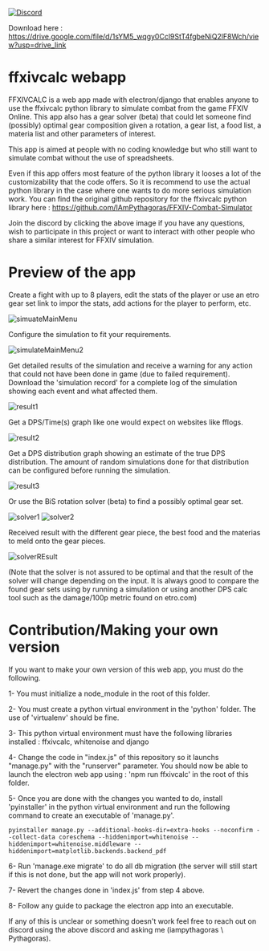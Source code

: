 [![Discord](https://img.shields.io/discord/970724799464738977?color=7289da&label=Discord&logo=discord)](https://discord.gg/mZXKUNy2sw)

Download here : https://drive.google.com/file/d/1sYM5_wqgy0Ccl9StT4fgbeNiQ2lF8Wch/view?usp=drive_link

# ffxivcalc webapp

FFXIVCALC is a web app made with electron/django that enables anyone to use the ffxivcalc python library to simulate combat from the game FFXIV Online. This app also has a gear solver (beta) that could let someone find (possibly) optimal gear composition given a rotation, a gear list, a food list, a materia list and other parameters of interest.

This app is aimed at people with no coding knowledge but who still want to simulate combat without the use of spreadsheets. 

Even if this app offers most feature of the python library it looses a lot of the customizability that the code offers. So it is recommend to use the actual python library in the case where
one wants to do more serious simulation work. You can find the original github repository for the ffxivcalc python library here : https://github.com/IAmPythagoras/FFXIV-Combat-Simulator

Join the discord by clicking the above image if you have any questions, wish to participate in this project or want to interact with other people who share a similar interest for FFXIV simulation.

# Preview of the app

Create a fight with up to 8 players, edit the stats of the player or use an etro gear set link to impor the stats, add actions for the player to perform, etc.

![simuateMainMenu](https://github.com/IAmPythagoras/ffxivcalcWebApp/assets/62820030/317850cc-9799-4a2f-a6b2-248d560d47a4)

Configure the simulation to fit your requirements. 

![simulateMainMenu2](https://github.com/IAmPythagoras/ffxivcalcWebApp/assets/62820030/a5d5ad7f-ea70-4254-be0d-6da7afe7074f)

Get detailed results of the simulation and receive a warning for any action that could not have been done in game (due to failed requirement). Download the 'simulation record' for a complete log of the simulation showing each event and what affected them.

![result1](https://github.com/IAmPythagoras/ffxivcalcWebApp/assets/62820030/ca492dda-4a08-4788-a460-7213bc60e023)

Get a DPS/Time(s) graph like one would expect on websites like fflogs.

![result2](https://github.com/IAmPythagoras/ffxivcalcWebApp/assets/62820030/0ae20a66-40cc-4c1d-8cac-820f4f66b8e7)

Get a DPS distribution graph showing an estimate of the true DPS distribution. The amount of random simulations done for that distribution can be configured before running the simulation.

![result3](https://github.com/IAmPythagoras/ffxivcalcWebApp/assets/62820030/e9cb14b5-e6ac-4aa9-8b85-6ca9dd9b95ea)

Or use the BiS rotation solver (beta) to find a possibly optimal gear set.

![solver1](https://github.com/IAmPythagoras/ffxivcalcWebApp/assets/62820030/08f106d5-82a8-44be-b969-2b43ec8ac9ff)
![solver2](https://github.com/IAmPythagoras/ffxivcalcWebApp/assets/62820030/33fe3704-cf81-4952-9a12-cc07b09ae2ac)

Received result with the different gear piece, the best food and the materias to meld onto the gear pieces.

![solverREsult](https://github.com/IAmPythagoras/ffxivcalcWebApp/assets/62820030/8ad4a5ce-7686-4910-ac06-1e285032ce36)

(Note that the solver is not assured to be optimal and that the result of the solver will change depending on the input. It is always good to compare
the found gear sets using by running a simulation or using another DPS calc tool such as the damage/100p metric found on etro.com)

# Contribution/Making your own version

If you want to make your own version of this web app, you must do the following.

1- You must initialize a node_module in the root of this folder.

2- You must create a python virtual environment in the 'python' folder. The use of 'virtualenv' should be fine.

3- This python virtual environment must have the following libraries installed : ffxivcalc, whitenoise and django

4- Change the code in "index.js" of this repository so it launchs "manage.py" with the "runserver" parameter. You should now be able to launch the electron web app using : 'npm run ffxivcalc' in the
root of this folder.

5- Once you are done with the changes you wanted to do, install 'pyinstaller' in the python virtual environment and run the following command to create an executable of 'manage.py'.

```
pyinstaller manage.py --additional-hooks-dir=extra-hooks --noconfirm --collect-data coreschema --hiddenimport=whitenoise --hiddenimport=whitenoise.middleware --hiddenimport=matplotlib.backends.backend_pdf
```

6- Run 'manage.exe migrate' to do all db migration (the server will still start if this is not done, but the app will not work properly).

7- Revert the changes done in 'index.js' from step 4 above.

8- Follow any guide to package the electron app into an executable.

If any of this is unclear or something doesn't work feel free to reach out on discord using the above discord and asking me (iampythagoras \ Pythagoras).
